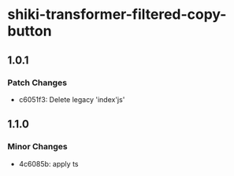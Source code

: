 # shiki-transformer-filtered-copy-button

## 1.0.1

### Patch Changes

- c6051f3: Delete legacy 'index'js'

## 1.1.0

### Minor Changes

- 4c6085b: apply ts
